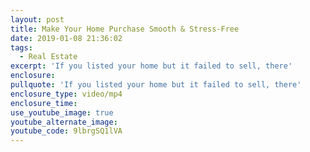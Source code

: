 ```yaml
---
layout: post
title: Make Your Home Purchase Smooth & Stress-Free
date: 2019-01-08 21:36:02
tags:
  - Real Estate
excerpt: 'If you listed your home but it failed to sell, there'
enclosure:
pullquote: 'If you listed your home but it failed to sell, there'
enclosure_type: video/mp4
enclosure_time:
use_youtube_image: true
youtube_alternate_image:
youtube_code: 9lbrgSQ1lVA
---
```

